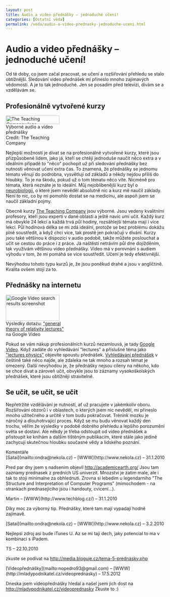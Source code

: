 ```yaml
---
layout: post
title: Audio a video přednášky – jednoduché učení!
categories: [Ostatní věda]
permalink: /veda/audio-a-video-prednasky-jednoduche-uceni.html
---
```

# Audio a video přednášky – jednoduché učení!

Od té doby, co jsem začal pracovat, se učení a rozšiřování přehledu se stalo obtížnější. Sledování video přednášek mi přineslo mnoho zajímavých vědomostí. A je to tak jednoduché. Jen se posadím před televizi, dívám se a vzdělávám se.

## Profesionálně vytvořené kurzy

<div class="obry" style="width:187px"><div class="leftbox"><img alt="The Teaching Company logo" height="27" src="http://www.techblog.cz/images/TTC_logo.jpg" width="170"/></div>Výborné audio a video přednášky<br/>Credit: The Teaching Company</div> 

Nejlepší možností je dívat se na profesionálně vytvořené kurzy, které jsou přizpůsobené lidem, jako já, kteří se chtějí jednoduše naučit něco extra a v ideálním případě to "něco" pochopit už při sledování přednášky bez nutnosti věnovat učení extra čas. To znamená, že přednášky se jednomu tématu věnují do podrobna, vysvětlují od základů a někdy nejdou příliš do hloubky. To je na škodu, pokud už o tom tématu něco víte. Nicméně pro témata, která neznáte je to ideální. Můj nejoblíbenější kurz byl o [neurobiologii](http://www.teach12.com/ttcx/coursedesclong2.aspx?cid=1597), o které jsem nevěděl absolutně nic a kurz mě naučil základy. Není to nic, co by mi pomohlo dostat se na medicínu, ale aspoň jsem se naučil základní pojmy.

Obecně kurzy [The Teaching Company](http://www.teach12.com/teach12.aspx) jsou výborné. Jsou vedeny kvalitními profesory, kteří jsou experti v dané oblasti a ještě navíc umí učit. Každý kurz má obvykle 24 lekcí a každá trvá půl hodiny, rozsáhlejší témata mají i více lekcí. Půl hodinová délka se mi zdá ideální, protože se bez problému dokážu plně soustředit, a když chci více, tak prostě jen pokračuji v dívání. Kurzy jsou také většinou k dispozici v audio podobě, takže můžete poslouchat a učit se cestou do práce i z práce. Já naštěstí netrávím půl dne dojížděním, tak využívám většinou video přednášky. Video má v porovnání s audiem výhodu v tom, že mi pomáhá se více soustředit. Učení je tedy efektivnější.

Nevýhodou tohoto typu kurzů je, že jsou poněkud drahé a jsou v angličtině. Kvalita ovšem stojí za to.

## Přednášky na internetu

<div class="obry" style="width:187px"><div class="leftbox"><img alt="Google Video search results screenshot" height="82" src="http://www.techblog.cz/images/Fullscreen capture 31012010 142245.jpg" width="170"/></div>Výsledky dotazu: <a href="http://video.google.com/videosearch?q=lectures&amp;emb=0&amp;aq=f#emb=0&amp;q=theory+of+relativity+lectures&amp;view=3">"general theory of relativity lectures"</a> na Google Video</div> 

Pokud se vám nákup profesionálních kurzů nezamlouvá, je tady [Google Video](http://video.google.com/). Když zadáte do vyhledávání "lectures" a příslušné téma jako ["lectures physics"](http://video.google.com/videosearch?q=lectures+physics&emb=0&aq=f#) objevíte spoustu přednášek. [Vyhledávání přednášek](http://video.google.com/videosearch?q=přednášky&emb=0&aq=f#) v češtině také něco najde, ale zdaleka ne tak mnoho a rozsah témat je omezený. Další nevýhodou je, že přednášky nejsou cíleny na někoho, kdo se chce dívat a zároveň učit, obvykle jsou to záznamy vysokoškolských přednášek, které jsou obtížněji stravitelné.

## Se učit, se učit, se učit

Nepřetržité vzdělávání je nutností, ať už pracujete v jakémkoliv oboru. Rozšiřování obzorů i v oblastech, o kterých jsem nic nevěděl, mi přineslo mnoho užitečného a určitě v tom budu pokračovat. Trénink mozku je náročný a dlouhotrvající proces. Když se mu budu věnovat každý den trochu, věřím že výsledky v podobě dobrého přehledu a lepšího porozumění světa se dostaví. Ale někdy je třeba odstoupit od video přednášek a přistoupit ke knihám a dalším tištěným publikacím, které stále jako jediné zachycují skutečnou hloubku současné vědy a lidského poznání.


<section id='comments-section'>
<div class='commentsheader'>Komentáře</div>        
<div class='comment-item-header' markdown=1>
[Satai](mailto:ondra@nekola.cz) &ndash; [WWW](http://www.nekola.cz) &ndash; 31.1.2010
</div>

Pred par dny jsem s nadsenim objevil http://academicearth.org/ Jsou tam zaznamy prednasek z prednich US univerzit. Mnozstvi je zatim male, ale i tak to stoji minimalne za obhlednuti. Zrovna si lebedim u legendarniho "The Structure and Interpretation of Computer Programs" (mimochodem - na strankach prednasejiciho jsou i handouty, cviceni...).

<div class='comment-item-header' markdown=1>
Martin &ndash; [WWW](http://www.techblog.cz/) &ndash; 31.1.2010
</div>

Díky moc za výborný tip. Přednášky, které tam mají vypadají hodně zajímavě.

<div class='comment-item-header' markdown=1>
[Satai](mailto:ondra@nekola.cz) &ndash; [WWW](http://www.nekola.cz) &ndash; 3.2.2010
</div>

Nejlepsi zdroj asi bude iTunes U. Az se mi taji dech, jaky potencial to ma v kombinaci s iPadem.

<div class='comment-item-header' markdown=1>
TS  &ndash; 22.10.2010
</div>

zkuste se podívat na http://media.bloguje.cz/tema-5-prednasky.php

<div class='comment-item-header' markdown=1>
[Videopřednášky](mailto:nopedro93@gmail.com) &ndash; [WWW](http://mladypodnikatel.cz/videoprednasky) &ndash; 17.5.2012
</div>

Dneska jsem videopřednášky hledal a našel jsem jich dost na http://mladypodnikatel.cz/videoprednasky Zkuste to :)

</section>